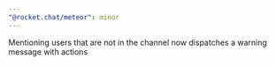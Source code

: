 ```yaml
---
"@rocket.chat/meteor": minor
---
```


Mentioning users that are not in the channel now dispatches a warning message with actions
